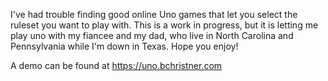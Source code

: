 I've had trouble finding good online Uno games that let you select the ruleset you want to play with. This is a work in progress, but it is letting me play uno with my fiancee and my dad, who live in North Carolina and Pennsylvania while I'm down in Texas. Hope you enjoy!

A demo can be found at https://uno.bchristner.com
